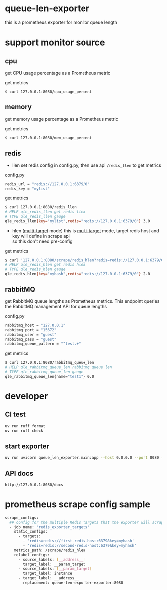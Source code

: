 # queue-len-exporter
this is a prometheus exporter for monitor queue length  

# support monitor source

## cpu
get CPU usage percentage as a Prometheus metric

get metrics
```bash
$ curl 127.0.0.1:8080/cpu_usage_percent
```

## memory
get memory usage percentage as a Prometheus metric

get metrics
```bash
$ curl 127.0.0.1:8080/mem_usage_percent
```

## redis
- llen
  set redis config in config.py, then use api `/redis_llen` to get metrics

config.py  
```bash
redis_url = "redis://127.0.0.1:6379/0"
redis_key = "mylist"
```

get metrics
```bash
$ curl 127.0.0.1:8080/redis_llen
# HELP qle_redis_llen get redis llen
# TYPE qle_redis_llen gauge
qle_redis_llen{key="mylist",redis="redis://127.0.0.1:6379/0"} 3.0
```

- hlen ([multi-target](https://prometheus.io/docs/guides/multi-target-exporter/) mode)
  this is [multi-target](https://prometheus.io/docs/guides/multi-target-exporter/) mode, target redis host and key will define in scrape api  
  so this don't need pre-config  

get metrics  
```bash
$ curl '127.0.0.1:8080/scrape/redis_hlen?redis=redis://127.0.0.1:6379/0&key=myhash'
# HELP qle_redis_hlen get redis hlen
# TYPE qle_redis_hlen gauge
qle_redis_hlen{key="myhash",redis="redis://127.0.0.1:6379/0"} 2.0
```

## rabbitMQ
get RabbitMQ queue lengths as Prometheus metrics.
This endpoint queries the RabbitMQ management API for queue lengths

config.py  
```bash
rabbitmq_host = "127.0.0.1"
rabbitmq_port = "15672"
rabbitmq_user = "guest"
rabbitmq_pass = "guest"
rabbitmq_queue_pattern = "^test.+"
```

get metrics
```bash
$ curl 127.0.0.1:8080/rabbitmq_queue_len
# HELP qle_rabbitmq_queue_len rabbitmq queue len
# TYPE qle_rabbitmq_queue_len gauge
qle_rabbitmq_queue_len{name="test1"} 0.0
```

# developer 
## CI test
```bash
uv run ruff format
uv run ruff check
```

## start exporter
```bash
uv run uvicorn queue_len_exporter.main:app --host 0.0.0.0 --port 8080 --reload
```

## API docs
```bash
http://127.0.0.1:8080/docs
```

# prometheus scrape config sample

```bash
scrape_configs:
  ## config for the multiple Redis targets that the exporter will scrape
  - job_name: 'redis_exporter_targets'
    static_configs:
      - targets:
        - 'redis=redis://first-redis-host:6379&key=myhash'
        - 'redis=redis://second-redis-host:6379&key=myhash'
    metrics_path: /scrape/redis_hlen
    relabel_configs:
      - source_labels: [__address__]
        target_label: __param_target
      - source_labels: [__param_target]
        target_label: instance
      - target_label: __address__
        replacement: queue-len-exporter-exporter:8080
```
